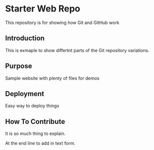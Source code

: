 # Starter Web Repo

This repository is for showing how Git and GitHub work

## Introduction

This is exmaple to show differtnt parts of the Git repository variations.

## Purpose

Sample website with plenty of files for demos

## Deployment

Easy way to deploy things

## How To Contribute

It is so much thing to explain.

At the end line to add in text form.
